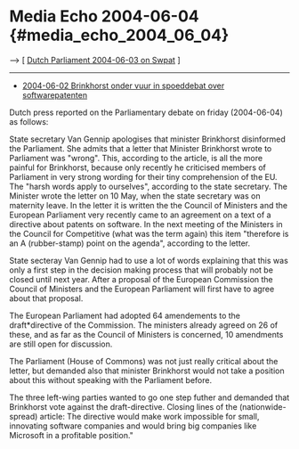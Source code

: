 # Media Echo 2004-06-04 {#media_echo_2004_06_04}

\--\> \[ [ Dutch Parliament 2004-06-03 on
Swpat](Nlparl040603En "wikilink") \]

------------------------------------------------------------------------

-   [2004-06-02 Brinkhorst onder vuur in spoeddebat over
    softwarepatenten](http://www.persberichten.com/detail.asp?id=20156 "wikilink")

Dutch press reported on the Parliamentary debate on friday (2004-06-04)
as follows:

State secretary Van Gennip apologises that minister Brinkhorst
disinformed the Parliament. She admits that a letter that Minister
Brinkhorst wrote to Parliament was \"wrong\". This, according to the
article, is all the more painful for Brinkhorst, because only recently
he criticised members of Parliament in very strong wording for their
tiny comprehension of the EU. The \"harsh words apply to ourselves\",
according to the state secretary. The Minister wrote the letter on 10
May, when the state secretary was on maternity leave. In the letter it
is written the the Council of Ministers and the European Parliament very
recently came to an agreement on a text of a directive about patents on
software. In the next meeting of the Ministers in the Council for
Competitive (what was the term again) this item \"therefore is an A
(rubber-stamp) point on the agenda\", according to the letter.

State secteray Van Gennip had to use a lot of words explaining that this
was only a first step in the decision making process that will probably
not be closed until next year. After a proposal of the European
Commission the Council of Ministers and the European Parliament will
first have to agree about that proposal.

The European Parliament had adopted 64 amendements to the
draft\*directive of the Commission. The ministers already agreed on 26
of these, and as far as the Council of Ministers is concerned, 10
amendments are still open for discussion.

The Parliament (House of Commons) was not just really critical about the
letter, but demanded also that minister Brinkhorst would not take a
position about this without speaking with the Parliament before.

The three left-wing parties wanted to go one step futher and demanded
that Brinkhorst vote against the draft-directive. Closing lines of the
(nationwide-spread) article: The directive would make work impossible
for small, innovating software companies and would bring big companies
like Microsoft in a profitable position.\"

